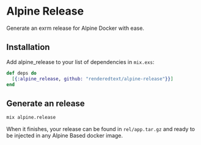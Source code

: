 # Alpine Release

Generate an exrm release for Alpine Docker with ease.

## Installation

Add alpine_release to your list of dependencies in `mix.exs`:

``` elixir
def deps do
  [{:alpine_release, github: "renderedtext/alpine-release"}}]
end
```

## Generate an release

``` bash
mix alpine.release
```

When it finishes, your release can be found in `rel/app.tar.gz` and ready to be
injected in any Alpine Based docker image.
